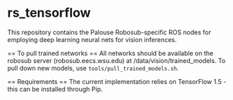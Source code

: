 # rs_tensorflow
This repository contains the Palouse Robosub-specific ROS nodes for employing deep learning neural nets for vision inferences.

== To pull trained networks ==
All networks should be available on the robosub server (robosub.eecs.wsu.edu)
    at /data/vision/trained_models. To pull down new models, use
    `tools/pull_trained_models.sh`.

== Requirements ==
The current implementation relies on TensorFlow 1.5 - this can be installed
through Pip.
